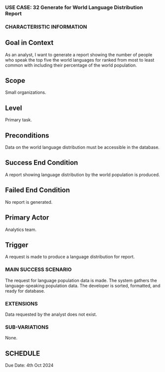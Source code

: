 ### USE CASE: 32 Generate for World Language Distribution Report

### CHARACTERISTIC INFORMATION
## Goal in Context
As an analyst, I want to generate a report showing the number of people who speak the top five the world languages for ranked from most to least common with including their percentage of the world population.

## Scope
Small organizations.

## Level
Primary task.

## Preconditions
Data on the world language distribution must be accessible in the database.

## Success End Condition
A report showing language distribution by the world population is produced.

## Failed End Condition
No report is generated.

## Primary Actor
Analytics team.

## Trigger
A request is made to produce a language distribution for report.

### MAIN SUCCESS SCENARIO
The request for language population data is made.
The system gathers the language-speaking population data.
The developer is sorted, formatted, and ready for database.

### EXTENSIONS
Data requested by the analyst does not exist.

### SUB-VARIATIONS
None.

## SCHEDULE
Due Date: 4th Oct 2024

